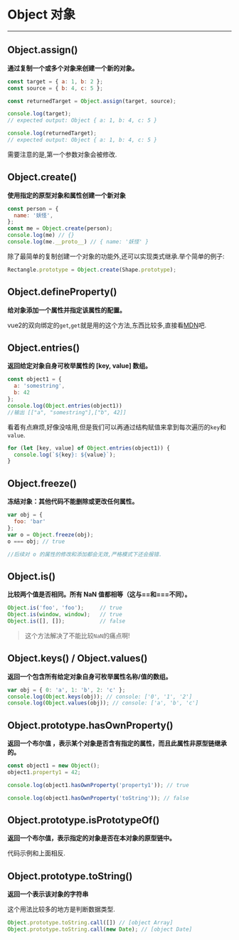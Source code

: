 # Object 对象
***

## Object.assign()

**通过复制一个或多个对象来创建一个新的对象。**

```js
const target = { a: 1, b: 2 };
const source = { b: 4, c: 5 };

const returnedTarget = Object.assign(target, source);

console.log(target);
// expected output: Object { a: 1, b: 4, c: 5 }

console.log(returnedTarget);
// expected output: Object { a: 1, b: 4, c: 5 }
```
需要注意的是,第一个参数对象会被修改.

## Object.create()

**使用指定的原型对象和属性创建一个新对象**

```js
const person = {
  name: '妖怪',
};
const me = Object.create(person);
console.log(me) // {}
console.log(me.__proto__) // { name: '妖怪' }
```
除了最简单的复制创建一个对象的功能外,还可以实现类式继承.举个简单的例子:
```js
Rectangle.prototype = Object.create(Shape.prototype);
```

## Object.defineProperty()

**给对象添加一个属性并指定该属性的配置。**

vue2的双向绑定的`get`,`get`就是用的这个方法,东西比较多,直接看[MDN](https://developer.mozilla.org/zh-CN/docs/Web/JavaScript/Reference/Global_Objects/Object)吧.

## Object.entries()

**返回给定对象自身可枚举属性的 [key, value] 数组。**

```js
const object1 = {
  a: 'somestring',
  b: 42
};
console.log(Object.entries(object1))
//输出 [["a", "somestring"],["b", 42]] 
```
看着有点麻烦,好像没啥用,但是我们可以再通过结构赋值来拿到每次遍历的`key`和`value`.
```js
for (let [key, value] of Object.entries(object1)) {
  console.log(`${key}: ${value}`);
}
```

## Object.freeze()

**冻结对象：其他代码不能删除或更改任何属性。**

```js
var obj = {
  foo: 'bar'
};
var o = Object.freeze(obj);
o === obj; // true

//后续对 o 的属性的修改和添加都会无效,严格模式下还会报错.
```

## Object.is()

**比较两个值是否相同。所有 NaN 值都相等（这与==和===不同）。**

```js
Object.is('foo', 'foo');     // true
Object.is(window, window);   // true
Object.is([], []);           // false
```
>这个方法解决了不能比较`NaN`的痛点啊!

## Object.keys() / Object.values()

**返回一个包含所有给定对象自身可枚举属性名称/值的数组。**

```js
var obj = { 0: 'a', 1: 'b', 2: 'c' };
console.log(Object.keys(obj)); // console: ['0', '1', '2']
console.log(Object.values(obj)); // console: ['a', 'b', 'c']
```

## Object.prototype.hasOwnProperty()

**返回一个布尔值 ，表示某个对象是否含有指定的属性，而且此属性非原型链继承的。**

```js
const object1 = new Object();
object1.property1 = 42;

console.log(object1.hasOwnProperty('property1')); // true

console.log(object1.hasOwnProperty('toString')); // false
```

## Object.prototype.isPrototypeOf()

**返回一个布尔值，表示指定的对象是否在本对象的原型链中。**

代码示例和上面相反.

## Object.prototype.toString()

**返回一个表示该对象的字符串**

这个用法比较多的地方是判断数据类型.
```js
Object.prototype.toString.call([]) // [object Array]
Object.prototype.toString.call(new Date); // [object Date]
```

